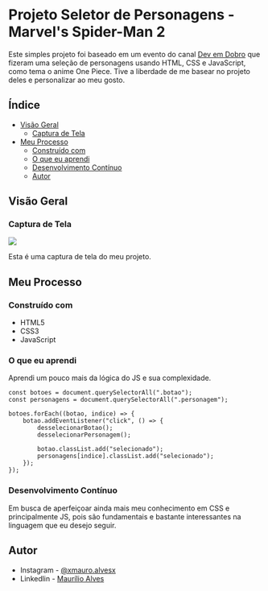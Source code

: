 # Projeto Seletor de Personagens - Marvel's Spider-Man 2

Este simples projeto foi baseado em um evento do canal [Dev em Dobro](https://www.youtube.com/c/devemdobro) que fizeram uma seleção de personagens usando HTML, CSS e JavaScript, como tema o anime One Piece. Tive a liberdade de me basear no projeto deles e personalizar ao meu gosto.

## Índice

- [Visão Geral](#Visão-Geral)
  - [Captura de Tela](#Captura-de-Tela)
- [Meu Processo](#Meu-Processo)
  - [Construído com](#Construído-com)
  - [O que eu aprendi](#O-que-eu-aprendi)
  - [Desenvolvimento Contínuo](#Desenvolvimento-Contínuo)
  - [Autor](#autor)

## Visão Geral

### Captura de Tela
![](/projeto-spider-man-2/src/imagens/screenshot.png)

Esta é uma captura de tela do meu projeto.

## Meu Processo

### Construído com

- HTML5
- CSS3
- JavaScript

### O que eu aprendi

Aprendi um pouco mais da lógica do JS e sua complexidade. 

```JS
const botoes = document.querySelectorAll(".botao");
const personagens = document.querySelectorAll(".personagem");

botoes.forEach((botao, indice) => {
	botao.addEventListener("click", () => {
		desselecionarBotao();
		desselecionarPersonagem();

		botao.classList.add("selecionado");
		personagens[indice].classList.add("selecionado");
	});
});

```

### Desenvolvimento Contínuo

Em busca de aperfeiçoar ainda mais meu conhecimento em CSS e principalmente JS, pois são fundamentais e bastante interessantes na linguagem que eu desejo seguir.

## Autor

- Instagram - [@xmauro.alvesx](https://www.instagram.com/xmauro.alvesx/)
- Linkedlin - [Maurílio Alves](www.linkedin.com/in/maurílio-alves-889b641a1)
